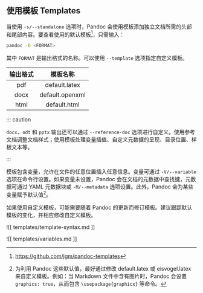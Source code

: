 ## 使用模板 Templates

当使用 `-s/--standalone` 选项时，Pandoc 会使用模板添加独立文档所需的头部和尾部内容。要查看使用的默认模板[^default-templates]，只需输入：  

[^default-templates]: <https://github.com/jgm/pandoc-templates>

```bash
pandoc -D <FORMAT>
```

其中 `FORMAT` 是输出格式的名称。可以使用 `--template` 选项指定自定义模板。

| 输出格式          |    模板名称      |
| :-------------: | :-------------: |
|   pdf           |  default.latex  |
|   docx          | default.openxml |
|   html          |  default.html   |

::: caution

`docx`、`odt` 和 `pptx` 输出还可以通过 `--reference-doc` 选项进行自定义。使用参考文档调整文档样式；使用模板处理变量插值、自定义元数据的呈现、目录位置、样板文本等。

:::

模板包含变量，允许在文件的任意位置插入任意信息。变量可通过 `-V/--variable` 选项在命令行设置。如果变量未设置，Pandoc 会在文档的元数据中查找键，元数据可通过 YAML 元数据块或 `-M/--metadata` 选项设置。此外，Pandoc 会为某些变量赋予默认值[^default-meta]。

[^default-meta]: 为利用 Pandoc 这些默认值，最好通过修改 default.latex 或 eisvogel.latex 来自定义模板。例如：当 Markdown 文件中含有图片时，Pandoc 会设置 `graphics: true`，从而包含 `\usepackage{graphicx}` 等命令。

如果使用自定义模板，可能需要随着 Pandoc 的更新而修订模板。建议跟踪默认模板的变化，并相应修改自定义模板。

![[ templates/template-syntax.md ]]

![[ templates/variables.md ]]
